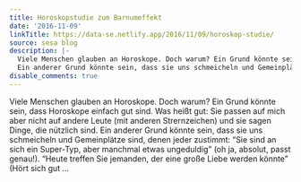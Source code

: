 ```yaml
---
title: Horoskopstudie zum Barnumeffekt
date: '2016-11-09'
linkTitle: https://data-se.netlify.app/2016/11/09/horoskop-studie/
source: sesa blog
description: |-
  Viele Menschen glauben an Horoskope. Doch warum? Ein Grund könnte sein, dass Horoskope einfach gut sind. Was heißt gut: Sie passen auf mich aber nicht auf andere Leute (mit anderen Strernzeichen) und sie sagen Dinge, die nützlich sind.
  Ein anderer Grund könnte sein, dass sie uns schmeicheln und Gemeinplätze sind, denen jeder zustimmt: &ldquo;Sie sind an sich ein Super-Typ, aber manchmal etwas ungeduldig&rdquo; (oh ja, absolut, passt genau!). &ldquo;Heute treffen Sie jemanden, der eine große Liebe werden könnte&rdquo; (Hört sich gut ...
disable_comments: true
---
```

Viele Menschen glauben an Horoskope. Doch warum? Ein Grund könnte sein, dass Horoskope einfach gut sind. Was heißt gut: Sie passen auf mich aber nicht auf andere Leute (mit anderen Strernzeichen) und sie sagen Dinge, die nützlich sind.
Ein anderer Grund könnte sein, dass sie uns schmeicheln und Gemeinplätze sind, denen jeder zustimmt: &ldquo;Sie sind an sich ein Super-Typ, aber manchmal etwas ungeduldig&rdquo; (oh ja, absolut, passt genau!). &ldquo;Heute treffen Sie jemanden, der eine große Liebe werden könnte&rdquo; (Hört sich gut ...